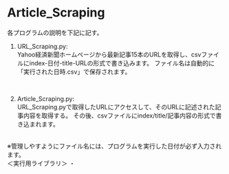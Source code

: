 # Article_Scraping
各プログラムの説明を下記に記す。
<br>
1. URL_Scraping.py:<br>
Yahoo経済新聞ホームページから最新記事15本のURLを取得し、csvファイルにindex-日付-title-URLの形式で書き込みます。
ファイル名は自動的に「実行された日時.csv」で保存されます。
<br>

2. Article_Scraping.py:<br>
URL_Scraping.pyで取得したURLにアクセスして、そのURLに記述された記事内容を取得する。
その後、csvファイルにindex/title/記事内容の形式で書き込まれます。
<br>
※管理しやすようにファイル名には、プログラムを実行した日付が必ず入力されます。

<br>
＜実行用ライブラリ＞
・

